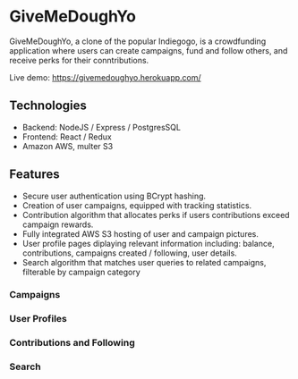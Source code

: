 # GiveMeDoughYo
GiveMeDoughYo, a clone of the popular Indiegogo, is a crowdfunding application where users can create campaigns, fund and follow others, and receive perks for their conntributions.

Live demo: https://givemedoughyo.herokuapp.com/

## Technologies
- Backend: NodeJS / Express / PostgresSQL
- Frontend: React / Redux
- Amazon AWS, multer S3

## Features
- Secure user authentication using BCrypt hashing.
- Creation of user campaigns, equipped with tracking statistics.
- Contribution algorithm that allocates perks if users contributions exceed campaign rewards.
- Fully integrated AWS S3 hosting of user and campaign pictures.
- User profile pages diplaying relevant information including: balance, contributions, campaigns created / following, user details.
- Search algorithm that matches user queries to related campaigns, filterable by campaign category

### Campaigns

### User Profiles

### Contributions and Following

### Search 

